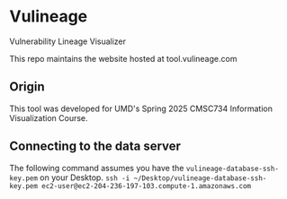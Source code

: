 # Vulineage
Vulnerability Lineage Visualizer

This repo maintains the website hosted at tool.vulineage.com

## Origin
This tool was developed for UMD's Spring 2025 CMSC734 Information Visualization Course.

## Connecting to the data server
The following command assumes you have the `vulineage-database-ssh-key.pem` on your Desktop.
`ssh -i ~/Desktop/vulineage-database-ssh-key.pem ec2-user@ec2-204-236-197-103.compute-1.amazonaws.com`
